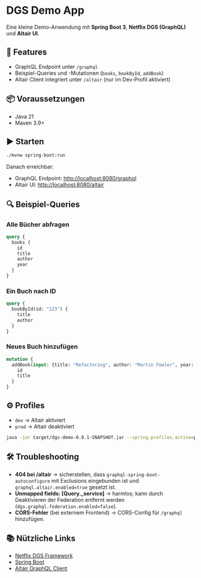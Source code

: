 # DGS Demo App

Eine kleine Demo-Anwendung mit **Spring Boot 3**, **Netflix DGS (GraphQL)** und **Altair UI**.

## 🚀 Features
- GraphQL Endpoint unter `/graphql`
- Beispiel-Queries und -Mutationen (`books`, `bookById`, `addBook`)
- Altair Client integriert unter `/altair` (nur im Dev-Profil aktiviert)

## 📦 Voraussetzungen
- Java 21
- Maven 3.9+

## ▶️ Starten
```bash
./mvnw spring-boot:run
```

Danach erreichbar:
- GraphQL Endpoint: [http://localhost:8080/graphql](http://localhost:8080/graphql)
- Altair UI: [http://localhost:8080/altair](http://localhost:8080/altair)

## 🔍 Beispiel-Queries

### Alle Bücher abfragen
```graphql
query {
  books {
    id
    title
    author
    year
  }
}
```

### Ein Buch nach ID
```graphql
query {
  bookById(id: "123") {
    title
    author
  }
}
```

### Neues Buch hinzufügen
```graphql
mutation {
  addBook(input: {title: "Refactoring", author: "Martin Fowler", year: 1999}) {
    id
    title
  }
}
```

## ⚙️ Profiles
- `dev` → Altair aktiviert
- `prod` → Altair deaktiviert

```bash
java -jar target/dgs-demo-0.0.1-SNAPSHOT.jar --spring.profiles.active=prod
```

## 🛠️ Troubleshooting
- **404 bei /altair** → sicherstellen, dass `graphql-spring-boot-autoconfigure` mit Exclusions eingebunden ist und `graphql.altair.enabled=true` gesetzt ist.
- **Unmapped fields: [Query._service]** → harmlos; kann durch Deaktivieren der Federation entfernt werden (`dgs.graphql.federation.enabled=false`).
- **CORS-Fehler** (bei externem Frontend) → CORS-Config für `/graphql` hinzufügen.

## 📚 Nützliche Links
- [Netflix DGS Framework](https://netflix.github.io/dgs/)
- [Spring Boot](https://spring.io/projects/spring-boot)
- [Altair GraphQL Client](https://altairgraphql.dev/)
